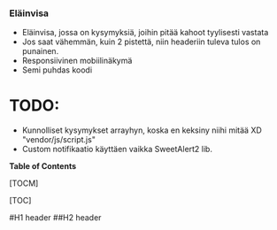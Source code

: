 ### Eläinvisa

- Eläinvisa, jossa on kysymyksiä, joihin pitää kahoot tyylisesti vastata
- Jos saat vähemmän, kuin 2 pistettä, niin headeriin tuleva tulos on punainen.
- Responsiivinen mobiilinäkymä
- Semi puhdas koodi

# TODO:
- Kunnolliset kysymykset arrayhyn, koska en keksiny niihi mitää XD "vendor/js/script.js"
- Custom notifikaatio käyttäen vaikka SweetAlert2 lib.

**Table of Contents**

[TOCM]

[TOC]

#H1 header
##H2 header

